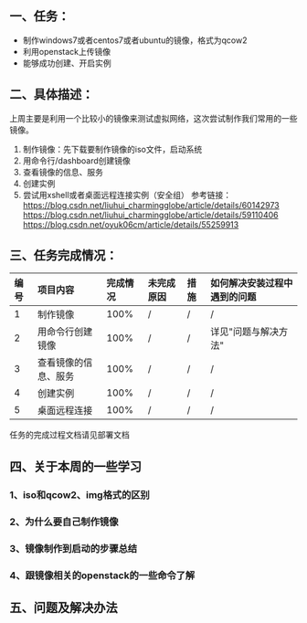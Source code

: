 ## 一、任务：
- 制作windows7或者centos7或者ubuntu的镜像，格式为qcow2
- 利用openstack上传镜像
- 能够成功创建、开启实例

## 二、具体描述：
上周主要是利用一个比较小的镜像来测试虚拟网络，这次尝试制作我们常用的一些镜像。
1. 制作镜像：先下载要制作镜像的iso文件，启动系统
2. 用命令行/dashboard创建镜像
3. 查看镜像的信息、服务
4. 创建实例
5. 尝试用xshell或者桌面远程连接实例（安全组）
参考链接：
https://blog.csdn.net/liuhui_charmingglobe/article/details/60142973
https://blog.csdn.net/liuhui_charmingglobe/article/details/59110406 
https://blog.csdn.net/oyuk06cm/article/details/55259913

## 三、任务完成情况：
| 编号  | 项目内容 | 完成情况  | 未完成原因  | 措施  | 如何解决安装过程中遇到的问题 |
| :--- | :--------| :--------|:------------|:------| :-----------|
| 1    | 制作镜像 |  100%  | / | /| / |
| 2    | 用命令行创建镜像 |  100%  | / |/ | 详见"问题与解决方法" |
| 3    | 查看镜像的信息、服务 | 100%  | / | /| /|
| 4    | 创建实例 | 100% |  / | /| /|
| 5    | 桌面远程连接 | 100% |  / | /| /|

任务的完成过程文档请见部署文档

## 四、关于本周的一些学习
### 1、iso和qcow2、img格式的区别

### 2、为什么要自己制作镜像

### 3、镜像制作到启动的步骤总结

### 4、跟镜像相关的openstack的一些命令了解

## 五、问题及解决办法




